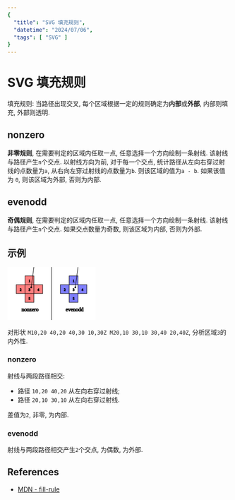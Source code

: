 ```yaml
---
{
  "title": "SVG 填充规则",
  "datetime": "2024/07/06",
  "tags": [ "SVG" ]
}
---
```


# SVG 填充规则

填充规则: 当路径出现交叉, 每个区域根据一定的规则确定为**内部**或**外部**, 内部则填充, 外部则透明.

## nonzero

**非零规则**, 在需要判定的区域内任取一点, 任意选择一个方向绘制一条射线. 该射线与路径产生`n`个交点. 以射线方向为前,
对于每一个交点, 统计路径从左向右穿过射线的点数量为`a`, 从右向左穿过射线的点数量为`b`. 则该区域的值为`a - b`. 如果该值为
`0`, 则该区域为外部, 否则为内部.

## evenodd

**奇偶规则**, 在需要判定的区域内任取一点, 任意选择一个方向绘制一条射线. 该射线与路径产生`n`个交点. 如果交点数量为奇数,
则该区域为内部, 否则为外部.

## 示例

![](svg-fill-rule.svg)

对形状 `M10,20 40,20 40,30 10,30Z M20,10 30,10 30,40 20,40Z`, 分析区域`3`的内外性.

### nonzero

射线与两段路径相交:

- 路径 `10,20 40,20` 从左向右穿过射线;
- 路径 `20,10 30,10` 从左向右穿过射线.

差值为`2`, 非零, 为内部.

### evenodd

射线与两段路径相交产生`2`个交点, 为偶数, 为外部.

## References

- [MDN - fill-rule](https://developer.mozilla.org/en-US/docs/Web/SVG/Attribute/fill-rule)
